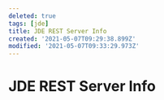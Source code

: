 ```yaml
---
deleted: true
tags: [jde]
title: JDE REST Server Info
created: '2021-05-07T09:29:38.899Z'
modified: '2021-05-07T09:33:29.973Z'
---
```


# JDE REST Server Info

